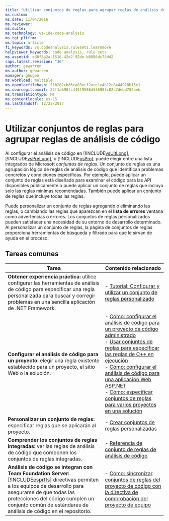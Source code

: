 ```yaml
---
title: "Utilizar conjuntos de reglas para agrupar reglas de análisis de código | Documentos de Microsoft"
ms.custom: 
ms.date: 11/04/2016
ms.reviewer: 
ms.suite: 
ms.technology: vs-ide-code-analysis
ms.tgt_pltfrm: 
ms.topic: article
f1_keywords: vs.codeanalysis.rulesets.learnmore
helpviewer_keywords: code analysis, rule sets
ms.assetid: ed0f3a2a-1516-42e2-92de-b8986dc75d42
caps.latest.revision: "36"
author: gewarren
ms.author: gewarren
manager: ghogen
ms.workload: multiple
ms.openlocfilehash: 51b282cb86ca83ecf2ace1e4b12c8444928b15e1
ms.sourcegitcommit: 32f1a690fc445f9586d53698fc82c7debd784eeb
ms.translationtype: MT
ms.contentlocale: es-ES
ms.lasthandoff: 12/22/2017
---
```

# <a name="using-rule-sets-to-group-code-analysis-rules"></a>Utilizar conjuntos de reglas para agrupar reglas de análisis de código
Al configurar el análisis de código en [!INCLUDE[vsUltLong](../code-quality/includes/vsultlong_md.md)], [!INCLUDE[vsPreLong](../code-quality/includes/vsprelong_md.md)], o [!INCLUDE[vsPro](../code-quality/includes/vspro_md.md)], puede elegir entre una lista integrados de Microsoft *conjuntos de reglas*. Un conjunto de reglas es una agrupación lógica de reglas de análisis de código que identifican problemas concretos y condiciones específicas. Por ejemplo, puede aplicar un conjunto de reglas está diseñado para examinar el código para las API disponibles públicamente o puede aplicar un conjunto de reglas que incluya solo las reglas mínimas recomendadas. También puede aplicar un conjunto de reglas que incluye todas las reglas.  
  
 Puede personalizar un conjunto de reglas agregando o eliminando las reglas, o cambiando las reglas que aparezcan en el **lista de errores** ventana como advertencias o errores. Los conjuntos de reglas personalizados pueden satisfacer una necesidad de su entorno de desarrollo determinado. Al personalizar un conjunto de reglas, la página de conjuntos de reglas proporciona herramientas de búsqueda y filtrado para que le sirvan de ayuda en el proceso.  
  
## <a name="common-tasks"></a>Tareas comunes  
  
|Tarea|Contenido relacionado|  
|----------|---------------------|  
|**Obtener experiencia práctica:** utilice configurar las herramientas de análisis de código para especificar una regla personalizada para buscar y corregir problemas en una sencilla aplicación de .NET Framework.|-   [Tutorial: Configurar y utilizar un conjunto de reglas personalizado](../code-quality/walkthrough-configuring-and-using-a-custom-rule-set.md)|  
|**Configurar el análisis de código para un proyecto:** elegir una regla existente establecido para un proyecto, el sitio Web o la solución.|-   [Cómo: configurar el análisis de código para un proyecto de código administrado](../code-quality/how-to-configure-code-analysis-for-a-managed-code-project.md)<br />-   [Usar conjuntos de reglas para especificar las reglas de C++ en ejecución](../code-quality/using-rule-sets-to-specify-the-cpp-rules-to-run.md)<br />-   [Cómo: configurar el análisis de código para una aplicación Web ASP.NET](../code-quality/how-to-configure-code-analysis-for-an-aspnet-web-application.md)<br />-   [Cómo: especificar conjuntos de reglas para varios proyectos en una solución](../code-quality/how-to-specify-managed-code-rule-sets-for-multiple-projects-in-a-solution.md)|  
|**Personalizar un conjunto de reglas:** especificar reglas que se aplicarán al proyecto.|-   [Crear conjuntos de reglas personalizadas](../code-quality/creating-custom-code-analysis-rule-sets.md)|  
|**Comprender los conjuntos de reglas integradas:** ver las reglas de análisis de código que componen los conjuntos de reglas integradas.|-   [Referencia de conjunto de reglas de análisis de código](../code-quality/code-analysis-rule-set-reference.md)|  
|**Análisis de código se integran con Team Foundation Server:** [!INCLUDE[esprtfs](../code-quality/includes/esprtfs_md.md)] directivas permiten a los equipos de desarrollo para asegurarse de que todas las protecciones del código cumplen un conjunto común de estándares de análisis de código en el repositorio.|-   [Cómo: sincronizar conjuntos de reglas del proyecto de código con la directiva de comprobación del proyecto de equipo](../code-quality/how-to-synchronize-code-project-rule-sets-with-team-project-check-in-policy.md)|